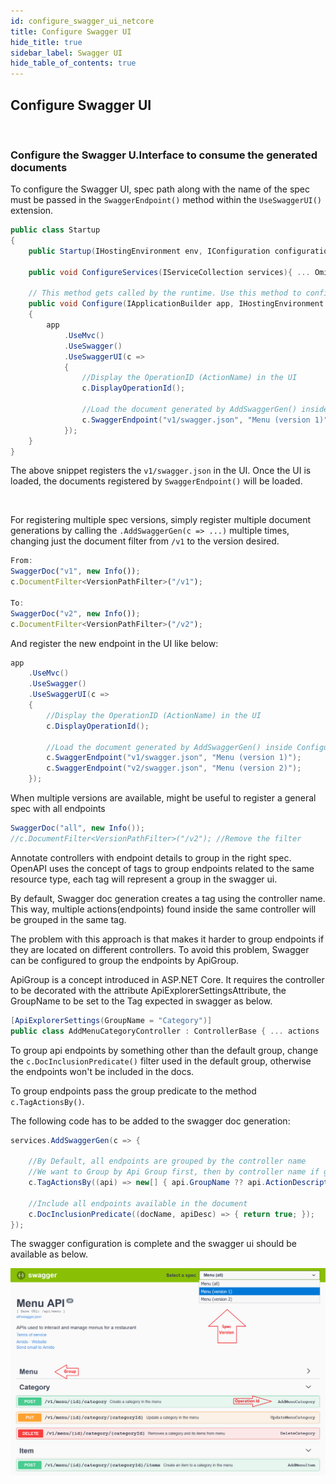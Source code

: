 ```yaml
---
id: configure_swagger_ui_netcore
title: Configure Swagger UI
hide_title: true
sidebar_label: Swagger UI
hide_table_of_contents: true
---
```


## Configure Swagger UI

<br />

### Configure the Swagger U.Interface to consume the generated documents

To configure the Swagger UI, spec path along with the name of the spec must be passed in the `SwaggerEndpoint()` method within the `UseSwaggerUI()` extension.

```csharp {19} title="Startup.cs"
public class Startup
{
    public Startup(IHostingEnvironment env, IConfiguration configuration){... Omit for brevity ...}

    public void ConfigureServices(IServiceCollection services){ ... Omit for brevity ... }

    // This method gets called by the runtime. Use this method to configure the HTTP request pipeline.
    public void Configure(IApplicationBuilder app, IHostingEnvironment env)
    {
        app
            .UseMvc()
            .UseSwagger()
            .UseSwaggerUI(c =>
            {
                //Display the OperationID (ActionName) in the UI
                c.DisplayOperationId();

                //Load the document generated by AddSwaggerGen() inside ConfigureServices()
                c.SwaggerEndpoint("v1/swagger.json", "Menu (version 1)");
            });
    }
}
```

The above snippet registers the `v1/swagger.json` in the UI. Once the UI is loaded,  the documents registered by `SwaggerEndpoint()` will be loaded.

<br />

For registering multiple spec versions, simply register multiple document generations by calling the `.AddSwaggerGen(c => ...)` multiple times, changing just the document filter from `/v1` to the version desired.

```jsx title="Swagger multiple doc spec"
From:
SwaggerDoc("v1", new Info());
c.DocumentFilter<VersionPathFilter>("/v1");

To:
SwaggerDoc("v2", new Info());
c.DocumentFilter<VersionPathFilter>("/v2");
```

And register the new endpoint in the UI like below:


```csharp title="Swagger UI registration"
app
    .UseMvc()
    .UseSwagger()
    .UseSwaggerUI(c =>
    {
        //Display the OperationID (ActionName) in the UI
        c.DisplayOperationId();

        //Load the document generated by AddSwaggerGen() inside ConfigureServices()
        c.SwaggerEndpoint("v1/swagger.json", "Menu (version 1)");
        c.SwaggerEndpoint("v2/swagger.json", "Menu (version 2)");
    });
```

When multiple versions are available, might be useful to register a general spec with all endpoints

```csharp title="Swagger default spec with all endpoints"
SwaggerDoc("all", new Info());
//c.DocumentFilter<VersionPathFilter>("/v2"); //Remove the filter
```

Annotate controllers with endpoint details to group in the right spec.
OpenAPI uses the concept of tags to group endpoints related to the same resource type, each tag will represent a group in the swagger ui.

By default, Swagger doc generation creates a tag using the controller name. This way, multiple actions(endpoints) found inside the same controller will be grouped in the same tag.

The problem with this approach is that makes it harder to group endpoints if they are located on different controllers. To avoid this problem, Swagger can be configured to group the endpoints by ApiGroup.

ApiGroup is a concept introduced in ASP.NET Core. It requires the controller to be decorated with the attribute ApiExplorerSettingsAttribute, the GroupName  to be set to the Tag expected in swagger as below.

```csharp title="Controller decorated with Api Group"
[ApiExplorerSettings(GroupName = "Category")]
public class AddMenuCategoryController : ControllerBase { ... actions ... }
```

To group api endpoints by something other than the default group, change the `c.DocInclusionPredicate()` filter used in the default group, otherwise the endpoints won't be included in the docs.

To group endpoints pass the group predicate to the method `c.TagActionsBy()`.

The following code has to be added to the swagger doc generation:


```csharp title="Swagger configuration for ApiGroup"
services.AddSwaggerGen(c => {

    //By Default, all endpoints are grouped by the controller name
    //We want to Group by Api Group first, then by controller name if group not provided
    c.TagActionsBy((api) => new[] { api.GroupName ?? api.ActionDescriptor.RouteValues["controller"] });

    //Include all endpoints available in the document
    c.DocInclusionPredicate((docName, apiDesc) => { return true; });
});
```


The swagger configuration is complete and the swagger ui should be available as below.

![Swagger UI](/img/swagger-ui-info.png)
